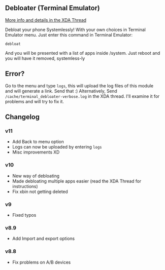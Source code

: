 ## Debloater (Terminal Emulator)
[More info and details in the XDA Thread](https://forum.xda-developers.com/apps/magisk/module-terminal-debloater-debloat-t3584163)

 Debloat your phone Systemlessly!
 With your own choices in Terminal Emulator menu.
 Just enter this command in Terminal Emulator:

	debloat
	
 And you will be presented with a list of apps inside /system.
 Just reboot and you will have it removed, systemless-ly
 
## Error?
 Go to the menu and type `logs`, this will upload the log files of this module and will generate a link. Send that :)
 Alternatively, Send `/cache/terminal_debloater-verbose.log` in the XDA thread. I'll examine it for problems and will try to fix it.

## Changelog

### v11
* Add Back to menu option
* Logs can now be uploaded by entering `logs`
* Misc improvements XD
### v10
* New way of debloating
* Made debloating multiple apps easier (read the XDA Thread for instructions)
* Fix xbin not getting deleted
### v9
* Fixed typos
### v8.9
* Add Import and export options
### v8.8
* Fix problems on A/B devices